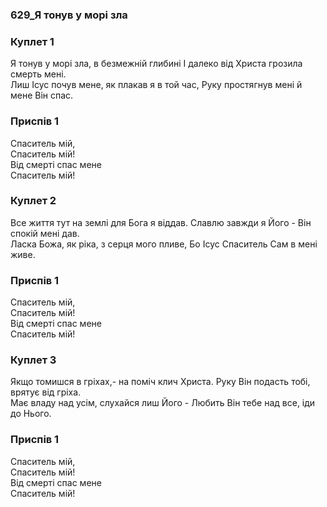 ### 629_Я тонув у морі зла
### Куплет 1
Я тонув у морі зла, в безмежній глибині І далеко від Христа грозила смерть мені. <br/>Лиш Ісус почув мене, як плакав я в той час, Руку простягнув мені й мене Він спас.
### Приспів 1
Спаситель мій, <br/>Спаситель мій! <br/>Від смерті спас мене <br/>Спаситель мій!
### Куплет 2
Все життя тут на землі для Бога я віддав. Славлю завжди я Його - Він спокій мені дав. <br/>Ласка Божа, як ріка, з серця мого пливе, Бо Ісус Спаситель Сам в мені живе.
### Приспів 1
Спаситель мій, <br/>Спаситель мій! <br/>Від смерті спас мене <br/>Спаситель мій!
### Куплет 3
Якщо томишся в гріхах,- на поміч клич Христа. Руку Він подасть тобі, врятує від гріха. <br/>Має владу над усім, слухайся лиш Його - Любить Він тебе над все, іди до Нього.
### Приспів 1
Спаситель мій, <br/>Спаситель мій! <br/>Від смерті спас мене <br/>Спаситель мій!
